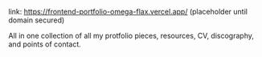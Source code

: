 link: https://frontend-portfolio-omega-flax.vercel.app/
(placeholder until domain secured)

All in one collection of all my protfolio pieces, resources, CV, discography, and points of contact. 
